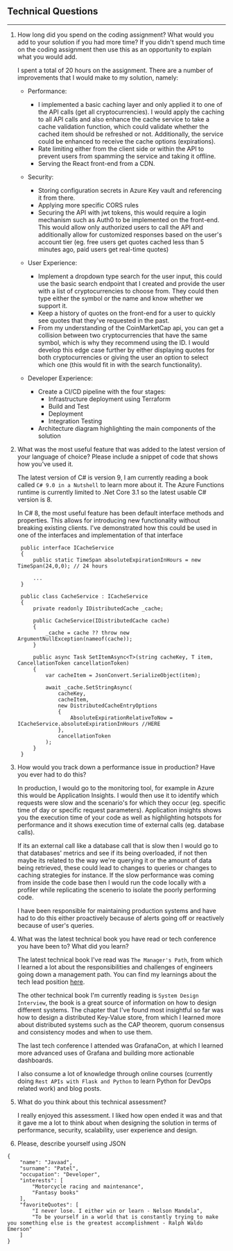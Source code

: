 ## Technical Questions

---

1. How long did you spend on the coding assignment? What would you add to your solution if you had more time? If you didn't spend much time on the coding assignment then use this as an opportunity to explain what you would add.

   I spent a total of 20 hours on the assignment. There are a number of improvements that I would make to my solution, namely:

   - Performance:

     - I implemented a basic caching layer and only applied it to one of the API calls (get all cryptocurrencies). I would apply the caching to all API calls and also enhance the cache service to take a cache validation function, which could validate whether the cached item should be refreshed or not. Additionally, the service could be enhanced to receive the cache options (expirations).
     - Rate limiting either from the client side or within the API to prevent users from spamming the service and taking it offline.
     - Serving the React front-end from a CDN.

   - Security:

     - Storing configuration secrets in Azure Key vault and referencing it from there.
     - Applying more specific CORS rules
     - Securing the API with jwt tokens, this would require a login mechanism such as Auth0 to be implemented on the front-end. This would allow only authorized users to call the API and additionally allow for customized responses based on the user's account tier (eg. free users get quotes cached less than 5 minutes ago, paid users get real-time quotes)

   - User Experience:

     - Implement a dropdown type search for the user input, this could use the basic search endpoint that I created and provide the user with a list of cryptocurrencies to choose from. They could then type either the symbol or the name and know whether we support it.
     - Keep a history of quotes on the front-end for a user to quickly see quotes that they've requested in the past.
     - From my understanding of the CoinMarketCap api, you can get a collision between two cryptocurrencies that have the same symbol, which is why they recommend using the ID. I would develop this edge case further by either displaying quotes for both cryptocurrencies or giving the user an option to select which one (this would fit in with the search functionality).

   - Developer Experience:
     - Create a CI/CD pipeline with the four stages:
       - Infrastructure deployment using Terraform
       - Build and Test
       - Deployment
       - Integration Testing
     - Architecture diagram highlighting the main components of the solution

2. What was the most useful feature that was added to the latest version of your language of choice? Please include a snippet of code that shows how you've used it.

   The latest version of C# is version 9, I am currently reading a book called `C# 9.0 in a Nutshell` to learn more about it. The Azure Functions runtime is currently limited to .Net Core 3.1 so the latest usable C# version is 8.

   In C# 8, the most useful feature has been default interface methods and properties. This allows for introducing new functionality without breaking existing clients. I've demonstrated how this could be used in one of the interfaces and implementation of that interface

   ```
    public interface ICacheService
    {
        public static TimeSpan absoluteExpirationInHours = new TimeSpan(24,0,0); // 24 hours

        ...
    }

   ```

   ```
    public class CacheService : ICacheService
    {
        private readonly IDistributedCache _cache;

        public CacheService(IDistributedCache cache)
        {
            _cache = cache ?? throw new ArgumentNullException(nameof(cache));
        }

        public async Task SetItemAsync<T>(string cacheKey, T item, CancellationToken cancellationToken)
        {
            var cacheItem = JsonConvert.SerializeObject(item);

            await _cache.SetStringAsync(
                cacheKey,
                cacheItem,
                new DistributedCacheEntryOptions
                {
                    AbsoluteExpirationRelativeToNow = ICacheService.absoluteExpirationInHours //HERE
                },
                cancellationToken
            );
        }
    }
   ```

3. How would you track down a performance issue in production? Have you ever had to do this?

   In production, I would go to the monitoring tool, for example in Azure this would be Application Insights. I would then use it to identify which requests were slow and the scenario's for which they occur (eg. specific time of day or specific request parameters). Application insights shows you the execution time of your code as well as highlighting hotspots for performance and it shows execution time of external calls (eg. database calls).

   If its an external call like a database call that is slow then I would go to that databases' metrics and see if its being overloaded, if not then maybe its related to the way we're querying it or the amount of data being retrieved, these could lead to changes to queries or changes to caching strategies for instance. If the slow performance was coming from inside the code base then I would run the code locally with a profiler while replicating the scenerio to isolate the poorly performing code.

   I have been responsible for maintaining production systems and have had to do this either proactively because of alerts going off or reactively because of user's queries.

4. What was the latest technical book you have read or tech conference you have been to? What did you learn?

   The latest technical book I've read was `The Manager's Path`, from which I learned a lot about the responsibilities and challenges of engineers going down a management path. You can find my learnings about the tech lead position [here](https://javaadpatel.com/what-is-a-tech-lead/).

   The other technical book I'm currently reading is `System Design Interview`, the book is a great source of information on how to design different systems. The chapter that I've found most insightful so far was how to design a distributed Key-Value store, from which I learned more about distributed systems such as the CAP theorem, quorum consensus and consistency modes and when to use them.

   The last tech conference I attended was GrafanaCon, at which I learned more advanced uses of Grafana and building more actionable dashboards.

   I also consume a lot of knowledge through online courses (currently doing `Rest APIs with Flask and Python` to learn Python for DevOps related work) and blog posts.

5. What do you think about this technical assessment?

   I really enjoyed this assessment. I liked how open ended it was and that it gave me a lot to think about when designing the solution in terms of performance, security, scalability, user experience and design.

6. Please, describe yourself using JSON

```
{
    "name": "Javaad",
    "surname": "Patel",
    "occupation": "Developer",
    "interests": [
        "Motorcycle racing and maintenance",
        "Fantasy books"
    ],
    "favoriteQuotes": [
        "I never lose. I either win or learn - Nelson Mandela",
        "To be yourself in a world that is constantly trying to make you something else is the greatest accomplishment - Ralph Waldo Emerson"
    ]
}
```
